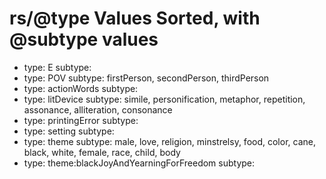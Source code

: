 # rs/@type Values Sorted, with @subtype values

 * type:	E	subtype:	
 * type:	POV	subtype:	firstPerson, secondPerson, thirdPerson
 * type:	actionWords	subtype:	
 * type:	litDevice	subtype:	simile, personification, metaphor, repetition, assonance, alliteration, consonance
 * type:	printingError	subtype:	
 * type:	setting	subtype:	
 * type:	theme	subtype:	male, love, religion, minstrelsy, food, color, cane, black, white, female, race, child, body
 * type:	theme:blackJoyAndYearningForFreedom	subtype: